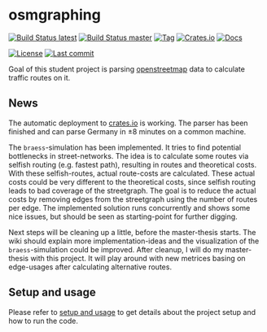 # osmgraphing

[![Build Status latest][www_travis_builds_latest_badge]][www_travis_builds_latest]
[![Build Status master][www_travis_builds_master_badge]][www_travis_builds_master]
[![Tag][www_tags_badge]][www_tags]
[![Crates.io][www_crates_io_badge]][www_crates_io]
[![Docs][www_docs_badge]][www_docs]

[![License][www_license_badge]][www_license]
[![Last commit][www_last_commit_badge]][www_last_commit]

Goal of this student project is parsing [openstreetmap][www_openstreetmap] data to calculate traffic routes on it.

## News

The automatic deployment to [crates.io][www_cratesio_osmgraphing] is working.
The parser has been finished and can parse Germany in ±8 minutes on a common machine.

The `braess`-simulation has been implemented.
It tries to find potential bottlenecks in street-networks.
The idea is to calculate some routes via selfish routing (e.g. fastest path), resulting in routes and theoretical costs.
With these selfish-routes, actual route-costs are calculated.
These actual costs could be very different to the theoretical costs, since selfish routing leads to bad coverage of the streetgraph.
The goal is to reduce the actual costs by removing edges from the streetgraph using the number of routes per edge.
The implemented solution runs concurrently and shows some nice issues, but should be seen as starting-point for further digging.

Next steps will be cleaning up a little, before the master-thesis starts.
The wiki should explain more implementation-ideas and the visualization of the `braess`-simulation could be improved.
After cleanup, I will do my master-thesis with this project.
It will play around with new metrices basing on edge-usages after calculating alternative routes.

## Setup and usage

Please refer to [setup and usage][www_osmgraphing_usage] to get details about the project setup and how to run the code.

[www_cratesio_osmgraphing]: https://crates.io/crates/osmgraphing

[www_openstreetmap]: https://openstreetmap.org
[www_osmgraphing_usage]: https://github.com/dominicparga/osmgraphing/wiki/Usage

[www_travis_builds_latest_badge]: https://img.shields.io/travis/com/dominicparga/osmgraphing?label=latest%20build
[www_travis_builds_master_badge]: https://img.shields.io/travis/com/dominicparga/osmgraphing/master?label=master-build
[www_travis_builds_latest]: https://travis-ci.com/dominicparga/osmgraphing
[www_travis_builds_master]: https://travis-ci.com/dominicparga/osmgraphing/branches
[www_tags_badge]: https://img.shields.io/github/v/tag/dominicparga/osmgraphing?sort=semver
[www_tags]: https://github.com/dominicparga/osmgraphing/tags
[www_crates_io_badge]: https://img.shields.io/crates/v/osmgraphing
[www_crates_io]: https://crates.io/crates/osmgraphing
[www_docs_badge]: https://docs.rs/osmgraphing/badge.svg
[www_docs]: https://docs.rs/osmgraphing/
[www_license_badge]: https://img.shields.io/github/license/dominicparga/osmgraphing
[www_license]: https://github.com/dominicparga/osmgraphing/blob/master/LICENSE
[www_last_commit_badge]: https://img.shields.io/github/last-commit/dominicparga/osmgraphing
[www_last_commit]: https://github.com/dominicparga/osmgraphing/commits
